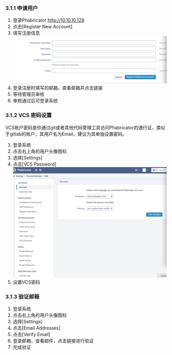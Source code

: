 ### 3.1.1 申请用户
1. 登录Phabricator http://10.10.10.129
2. 点击[Register New Account]
3. 填写注册信息
![](/assets/DF7D3A5F-C932-4ABD-B255-EFA2E6D4AB3E.png)
4. 登录注册时填写的邮箱，查看邮箱并点击链接
5. 等待管理员审核
6. 审核通过后可登录系统

### 3.1.2 VCS 密码设置
VCS账户密码是你通过git或者其他代码管理工具访问Phabricator的通行证，类似于gitlab的账户，其用户名为Email，建议为其单独设置密码。
1. 登录系统
2. 点击右上角的用户头像图标
3. 选择[Settings]
4. 点击[VCS Password]
  ![](/assets/1C48069F-C61B-472F-A47D-FF50D17F0D6A.png)
5. 设置VCS密码

### 3.1.3 验证邮箱
1. 登录系统
2. 点击右上角的用户头像图标
3. 选择[Settings]
4. 点击[Email Addresses]
5. 点击[Verify Email]
6. 登录邮箱，查看邮件，点击链接进行验证
7. 完成验证

